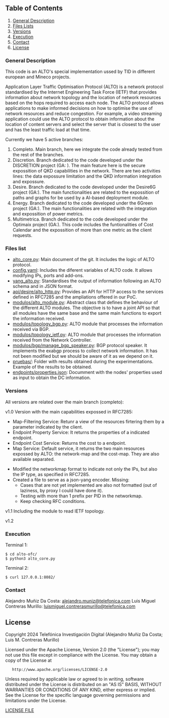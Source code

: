 



## Table of Contents
1. [General Description](#general-description)
2. [Files Lists](#files-lists)
3. [Versions](#versions)
4. [Execution](#execution)
5. [Contact](#contact)
6. [License](#license)


### General Description
This code is an ALTO's special implementation ussed by TID in different european and Mineco projects.

Application Layer Traffic Optimisation Protocol (ALTO) is a network protocol standardised by the Internet Engineering Task Force (IETF) that provides information about network topology and the location of network resources based on the hops required to access each node. The ALTO protocol allows applications to make informed decisions on how to optimise the use of network resources and reduce congestion. For example, a video streaming application could use the ALTO protocol to obtain information about the location of content servers and select the server that is closest to the user and has the least traffic load at that time.

Currently we have 5 active branches:
1. Completo. Main branch, here we integrate the code already tested from the rest of the branches.
2. Discretion. Branch dedicated to the code developed under the DISCRETION project (GA: ). The main feature here is the secure expossition of QKD capabilities in the network. There are two activities lines: the data expossure limitation and the QKD information integration and expossure.
3. Desire. Branch dedicated to the code developed under the Desire6G project (GA:). The main functionalities are related to the expossition of paths and graphs for be used by a AI-based deployment module.
4. Energy. Branch dedicated to the code developed under the 6Green project (GA:). The main functionalities are related with the integration and expossition of power metrics.
5. Multimetrica. Branch dedicated to the code developed under the Optimaix project (GA:). This code includes the funtionalities of Cost Calendar and the expossition of more than one metric as the client requests.

### Files list

* [alto_core.py](alto_core.py): Main document of the git. It includes the logic of ALTO protocol.
* [config.yaml](config.yaml): Includes the diferent variables of ALTO code. It allows modifying IPs, ports and add-ons.
* [yang_alto.py](yang_alto.py): Standardises the output of information following an ALTO schema and in JSON format.
* [api/desire/alto_http.py](api/desire/alto_http.py): Provides an API for HTTP access to the services defined in RFC7285 and the ampliations offered in our PoC.
* [modulos/alto_module.py](modulos/alto_module.py): Abstract class that defines the behaviour of the different ALTO modules. The objective is to have a joint API so that all modules have the same base and the same main functions to export the information received.
* [modulos/topology_bgp.py](modulos/topology_bgp.py): ALTO module that processes the information received via BGP.
* [modulos/topology_ietf.py](modulos/topology_ietf.py): ALTO module that processes the information received from the Network Controller.
* [modulos/bgp/manage_bgp_speaker.py](modulos/bgp/manage_bgp_speaker.py): BGP protocol speaker. It implements the exabgp process to collect network information. It has not been modified but we should be aware of it as we depend on it.
* [pruebas/](pruebas/): Folder with results obtained during the experimentations. Example of the results to be obtained.
* [endpoints/properties.json](endpoints/properties.json): Documment with the nodes' properties used as input to obtain the DC information.





### Versions

All versions are related over the main branch (completo):

v1.0
Version with the main capabilities expossed in RFC7285:
* Map-Filtering Service: Retunr a view of the resources firtering them by a parameter indicated by the client.
* Endpoint Property Service: It returns the properties of a indicated endpoint.
* Endpoint Cost Service: Returns the cost to a endpoint.
* Map Service: Default service, it returns the two main resources expossed by ALTO: the network-map and the cost-map. They are also available separated.

- Modified the networkmap format to indicate not only the IPs, but also the IP type, as specified in RFC7285.
- Created a file to serve as a json-yang encoder. Missing:
	- Cases that are not yet implemented are also not formatted (out of laziness, by proxy I could have done it).
	- Testing with more than 1 prefix per PID in the networkmap.
	- Keep checking RFC conditions.

v1.1
Including the module to read IETF topology.

v1.2


### Execution

Terminal 1:
```
$ cd alto-ofc/
$ python3 alto_core.py
```

Terminal 2:
```
$ curl 127.0.0.1:8082/ 
```

### Contact

Alejandro Muñiz Da Costa: alejandro.muniz@telefonica.com
Luis Miguel Contreras Murillo: luismiguel.contrerasmurillo@telefonica.com


## License

Copyright 2024 Telefónica Investigación Digital (Alejandro Muñiz Da Costa; Luis M. Contreras Murillo)

   Licensed under the Apache License, Version 2.0 (the "License");
   you may not use this file except in compliance with the License.
   You may obtain a copy of the License at

       http://www.apache.org/licenses/LICENSE-2.0

   Unless required by applicable law or agreed to in writing, software
   distributed under the License is distributed on an "AS IS" BASIS,
   WITHOUT WARRANTIES OR CONDITIONS OF ANY KIND, either express or implied.
   See the License for the specific language governing permissions and
   limitations under the License.

   [LICENSE FILE](LICENSE.txt)